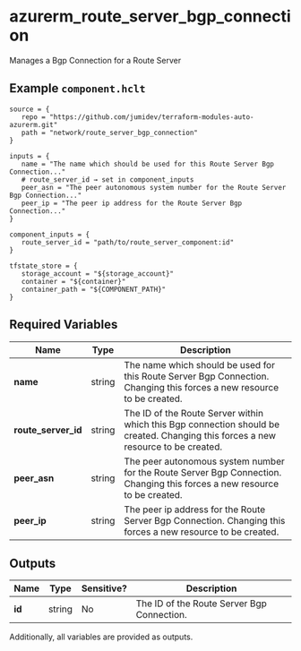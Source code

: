 # azurerm_route_server_bgp_connection

Manages a Bgp Connection for a Route Server

## Example `component.hclt`

```hcl
source = {
   repo = "https://github.com/jumidev/terraform-modules-auto-azurerm.git"   
   path = "network/route_server_bgp_connection"   
}

inputs = {
   name = "The name which should be used for this Route Server Bgp Connection..."   
   # route_server_id → set in component_inputs
   peer_asn = "The peer autonomous system number for the Route Server Bgp Connection..."   
   peer_ip = "The peer ip address for the Route Server Bgp Connection..."   
}

component_inputs = {
   route_server_id = "path/to/route_server_component:id"   
}

tfstate_store = {
   storage_account = "${storage_account}"   
   container = "${container}"   
   container_path = "${COMPONENT_PATH}"   
}

```

## Required Variables

| Name | Type |  Description |
| ---- | --------- |  ----------- |
| **name** | string |  The name which should be used for this Route Server Bgp Connection. Changing this forces a new resource to be created. | 
| **route_server_id** | string |  The ID of the Route Server within which this Bgp connection should be created. Changing this forces a new resource to be created. | 
| **peer_asn** | string |  The peer autonomous system number for the Route Server Bgp Connection. Changing this forces a new resource to be created. | 
| **peer_ip** | string |  The peer ip address for the Route Server Bgp Connection. Changing this forces a new resource to be created. | 



## Outputs

| Name | Type | Sensitive? | Description |
| ---- | ---- | --------- | --------- |
| **id** | string | No  | The ID of the Route Server Bgp Connection. | 

Additionally, all variables are provided as outputs.
